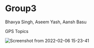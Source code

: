# Group3
Bhavya Singh, Aseem Yash, Aansh Basu

GPS Topics


![Screenshot from 2022-02-06 15-23-41](https://user-images.githubusercontent.com/96300383/152677503-ab565ae8-2164-4785-a5d7-0a91d27a2923.png)
